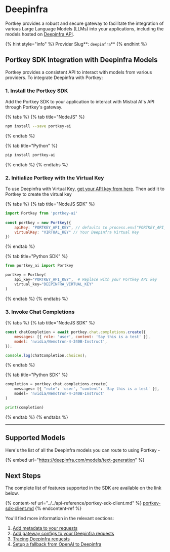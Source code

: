 # Deepinfra

Portkey provides a robust and secure gateway to facilitate the integration of various Large Language Models (LLMs) into your applications, including the models hosted on [Deepinfra API](https://deepinfra.com/models/text-generation).

{% hint style="info" %}
Provider Slug**: **<mark style="color:blue;">**`deepinfra`**</mark>
{% endhint %}

## Portkey SDK Integration with Deepinfra Models

Portkey provides a consistent API to interact with models from various providers. To integrate Deepinfra with Portkey:

### **1. Install the Portkey SDK**

Add the Portkey SDK to your application to interact with Mistral AI's API through Portkey's gateway.

{% tabs %}
{% tab title="NodeJS" %}
```bash
npm install --save portkey-ai
```
{% endtab %}

{% tab title="Python" %}
```bash
pip install portkey-ai
```
{% endtab %}
{% endtabs %}

### **2. Initialize Portkey with the Virtual Key**

To use Deepinfra with Virtual Key, [get your API key from here](https://deepinfra.com/dash/api\_keys).  Then add it to Portkey to create the virtual key

{% tabs %}
{% tab title="NodeJS SDK" %}
```javascript
import Portkey from 'portkey-ai'
 
const portkey = new Portkey({
    apiKey: "PORTKEY_API_KEY", // defaults to process.env["PORTKEY_API_KEY"]
    virtualKey: "VIRTUAL_KEY" // Your Deepinfra Virtual Key
})
```
{% endtab %}

{% tab title="Python SDK" %}
```python
from portkey_ai import Portkey

portkey = Portkey(
    api_key="PORTKEY_API_KEY",  # Replace with your Portkey API key
    virtual_key="DEEPINFRA_VIRTUAL_KEY"
)
```
{% endtab %}
{% endtabs %}

### **3. Invoke Chat Completions**

{% tabs %}
{% tab title="NodeJS SDK" %}
```javascript
const chatCompletion = await portkey.chat.completions.create({
    messages: [{ role: 'user', content: 'Say this is a test' }],
    model: 'nvidia/Nemotron-4-340B-Instruct',
});

console.log(chatCompletion.choices);
```
{% endtab %}

{% tab title="Python SDK" %}
```python
completion = portkey.chat.completions.create(
    messages= [{ "role": 'user', "content": 'Say this is a test' }],
    model= 'nvidia/Nemotron-4-340B-Instruct'
)

print(completion)
```
{% endtab %}
{% endtabs %}

***

## Supported Models

Here's the list of all the Deepinfra models you can route to using Portkey -&#x20;

{% embed url="https://deepinfra.com/models/text-generation" %}

## Next Steps

The complete list of features supported in the SDK are available on the link below.

{% content-ref url="../../api-reference/portkey-sdk-client.md" %}
[portkey-sdk-client.md](../../api-reference/portkey-sdk-client.md)
{% endcontent-ref %}

You'll find more information in the relevant sections:

1. [Add metadata to your requests](../../product/observability-modern-monitoring-for-llms/metadata.md)
2. [Add gateway configs to your Deepinfra](../../product/ai-gateway-streamline-llm-integrations/configs.md)[ requests](../../product/ai-gateway-streamline-llm-integrations/configs.md)
3. [Tracing Deepinfra requests](../../product/observability-modern-monitoring-for-llms/traces.md)
4. [Setup a fallback from OpenAI to Deepinfra](../../product/ai-gateway-streamline-llm-integrations/fallbacks.md)

